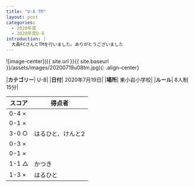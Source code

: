 ```yaml
---
title: "U-8 TM"
layout: post
categories:
  - 2020年度
  - 2020年度U-8
introduction: |
  大森FCさんとTMを行いました。ありがとうございました  
---
```


![image-center]({{ site.url }}{{ site.baseurl }}/assets/images/20200719u08tm.jpg){: .align-center}


|**カテゴリー**| U-8|
|**日付**| 2020年7月19日|
|**場所**| 東小岩小学校|
|**ルール**| 8人制15分|

|スコア|得点者|
|---|----|
|0-4 ×||
|0-1 ×||
|3-0 ○|はるひと、けんと2|
|0-3 ×||
|0-1 ×||
|1-1 △|かつき|
|1-3 ×|はるひと|

